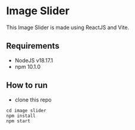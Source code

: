 # Image Slider

This Image Slider is made using ReactJS and Vite.

## Requirements

- NodeJS v18.17.1
- npm 10.1.0

## How to run

- clone this repo

```shell
cd image slider
npm install
npm start
```